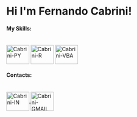 <h1>Hi I'm Fernando Cabrini!</h1>

#### My Skills:
<div style="display: inline_block"><br>
  <img align="center" alt="Cabrini-PY" height="50" width="60" src="https://cdn.jsdelivr.net/gh/devicons/devicon@latest/icons/python/python-original.svg" />
  <img align="center" alt="Cabrini-R" height="50" width="60" src="https://cdn.jsdelivr.net/gh/devicons/devicon@latest/icons/r/r-original.svg" />
  <img align="center" alt="Cabrini-VBA" height="50" width="60" src="https://cdn.jsdelivr.net/gh/devicons/devicon@latest/icons/visualbasic/visualbasic-original.svg" />        
</div>

#### Contacts:
<div style="display: inline_block"><br>
  <a href="https://www.linkedin.com/in/fernando-cabrini" target="_blank"><img align="center" alt="Cabrini-IN" height="50" width="60" src="https://cdn.jsdelivr.net/gh/devicons/devicon@latest/icons/linkedin/linkedin-original.svg" /> </a>
  <a href="mailto:contato.lfercabrini@gmail.com" target="_blank"><img align="center" alt="Cabrini-GMAIL" height="50" width="60" src="https://cdn.jsdelivr.net/gh/devicons/devicon@latest/icons/google/google-original.svg" /> </a> 
</div>
